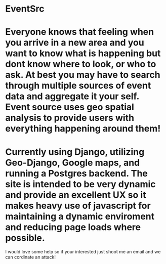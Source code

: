 EventSrc
========

Everyone knows that feeling when you arrive in a new area and you want to know what is happening but dont know where to look, or who to ask. At best you may have to search through multiple sources of event data and aggregate it your self.
Event source uses geo spatial analysis to provide users with everything happening around them!
=

Currently using Django, utilizing Geo-Django, Google maps, and running a Postgres backend. The site is intended to be very dynamic and provide an excellent UX so it makes heavy use of javascript for maintaining a dynamic enviroment and reducing page loads where possible.
=

I would love some help so if your interested just shoot me an email and we can cordinate an attack!

